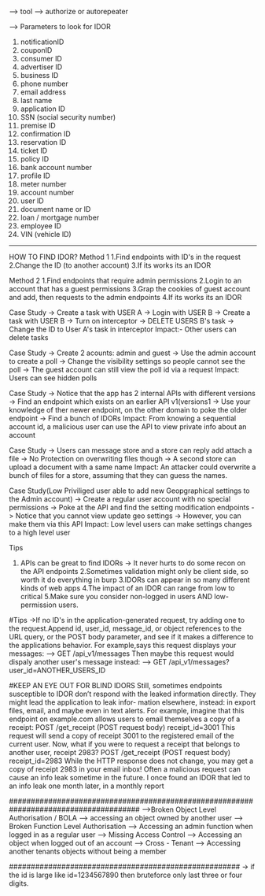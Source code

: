 --> tool --> authorize or autorepeater

--> Parameters to look for IDOR
1) notificationID
2) couponID
3) consumer ID
4) advertiser ID
5) business ID
6) phone number
7) email address
8) last name
9) application ID
10) SSN (social security number)
11) premise ID
12) confirmation ID
13) reservation ID
14) ticket ID
15) policy ID
16) bank account number
17) profile ID
18) meter number
19) account number
20) user ID
21) document name or ID
22) loan / mortgage number
23) employee ID
24) VIN (vehicle ID)

--------------------------------------------------------
HOW TO FIND IDOR?
Method 1
1.Find endpoints with ID's in the request
2.Change the ID (to another account)
3.If its works its an IDOR

Method 2
1.Find endpoints that require admin permissions 
2.Login to an account that has a guest permissions
3.Grap the cookies of guest account and add, then requests to the admin endpoints
4.If its works its an IDOR

Case Study 
-> Create a task with USER A
-> Login with USER B
-> Create a task with USER B
-> Turn on interceptor
-> DELETE USERS B's task
-> Change the ID to User A's task in interceptor 
Impact:- Other users can delete tasks

Case Study 
-> Create 2 acounts: admin and guest
-> Use the admin account to create a poll
-> Change the visibility settings so people cannot see the poll
-> The guest account can still view the poll id via a request
Impact: Users can see hidden polls

Case Study 
-> Notice that the app has 2 internal APIs with different versions
-> Find an endpoint which exists on an earlier API v1(versions1
-> Use your knowledge of ther newer endpoint, on the other domain to poke the older endpoint
-> Find a bunch of IDORs
Impact: From knowing a sequential account id, a malicious user can use the API to view private info about an account

Case Study 
-> Users can message store and a store can reply add attach a file
-> No Protection on overwriting files though 
-> A second store can upload a document with a same name 
Impact: An attacker could overwrite a bunch of files for a store, assuming that they can guess the names.

Case Study(Low Priviliged user able to add new Geopgraphical settings to the Admin account)
-> Create a regular user account with no special permissions 
-> Poke at the API and find the setting modification endpoints 
-> Notice that you cannot view update geo settings 
-> However, you can make them via this API
Impact: Low level users can make settings changes to a high level user 


Tips 
1. APIs can be great to find IDORs 
-> It never hurts to do some recon on the API endpoints 
2.Sometimes validation might only be client side, so worth it do everything in burp
3.IDORs can appear in so many different kinds of web apps
4.The impact of an IDOR can range from low to critical 
5.Make sure you consider non-logged in users AND low-permission users.





#Tips
->If no ID's in the application-generated request, try adding one to the request.Append id, user_id, message_id, or object references to the URL query, or the POST body parameter, and see if it makes a difference to the applications behavior. For example,says this request displays your messages:
--> GET /api_v1/messages
Then maybe this request would dispaly another user's message instead:
--> GET /api_v1/messages?user_id=ANOTHER_USERS_ID


#KEEP AN EYE OUT FOR BLIND IDORS
Still, sometimes endpoints susceptible to IDOR don’t respond with the
leaked information directly. They might lead the application to leak infor-
mation elsewhere, instead: in export files, email, and maybe even in text
alerts. For example, imagine that this endpoint on example.com allows users
to email themselves a copy of a receipt:
POST /get_receipt
(POST request body)
receipt_id=3001
This request will send a copy of receipt 3001 to the registered email of
the current user. Now, what if you were to request a receipt that belongs to
another user, receipt 2983?
POST /get_receipt
(POST request body)
receipt_id=2983
While the HTTP response does not change, you may get a copy of
receipt 2983 in your email inbox! Often a malicious request can cause an
info leak sometime in the future. I once found an IDOR that led to an info
leak one month later, in a monthly report






######################################################################################
-->Broken Object Level Authorisation / BOLA --> accessing an object owned by another user 
--> Broken Function Level Authorisation --> Accessing an admin function when logged in as a regular user
--> Missing Access Control --> Accessing an object when logged out of an account
--> Cross - Tenant --> Accessing another tenants objects without being a member



#####################################################
-> if the id is large like id=1234567890 then bruteforce only last three or four digits.
